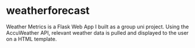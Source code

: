 # weatherforecast

Weather Metrics is a Flask Web App I built as a group uni project. Using the AccuWeather API, relevant weather data is pulled and displayed to the user on a HTML template.
